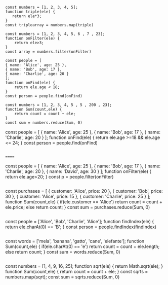 ```
const numbers = [1, 2, 3, 4, 5];
function triple(ele) {
   return ele*3; 
}
const triplearray = numbers.map(triple)
```

```
const numbers = [1, 2, 3, 4, 5, 6 , 7 , 23];
function onFilter(ele) {
    return ele>3;
}
const array = numbers.filter(onFilter)
```

```
const people = [
{ name: 'Alice', age: 25 },
{ name: 'Bob', age: 17 },
{ name: 'Charlie', age: 20 }
];
function onFind(ele) {
    return ele.age < 18;
}
const person = people.find(onFind)
```

```
const numbers = [1, 2, 3, 4, 5 , 5 , 200 , 23];
function Sum(count,ele) {
    return count = count + ele;
}
const sum = numbers.reduce(Sum, 0)
```


const people = [
{ name: 'Alice', age: 25 },
{ name: 'Bob', age: 17 },
{ name: 'Charlie', age: 20 }
];
function onFind(ele) {
    return ele.age >=18 && ele.age <= 24;
}
const person = people.find(onFind)
```

====

```
const people = [
{ name: 'Alice', age: 25 },
{ name: 'Bob', age: 17 },
{ name: 'Charlie', age: 20 },
{ name: 'David', age: 30 }
];
function onFilter(ele) {
    return ele.age>20;
}
const p = people.filter(onFilter)
```

```
const purchases = [
{ customer: 'Alice', price: 20 },
{ customer: 'Bob', price: 30 },
{ customer: 'Alice', price: 15 },
{ customer: 'Charlie', price: 25 }
];
function Sum(count,ele) {
    if(ele.customer == 'Alice')
    return count = count + ele.price;
    else
    return count;
}
const sum = purchases.reduce(Sum, 0)
```

```
const people = ['Alice', 'Bob', 'Charlie', 'Alice'];
function findIndex(ele) {
    return ele.charAt(0) == 'B';
}
const person = people.findIndex(findIndex)
```

```
const words = ['mela', 'banana', 'gatto', 'cane', 'elefante'];
function Sum(count,ele) {
    if(ele.charAt(0) == 'e')
    return count = count + ele.length;
    else
    return count;
}
const sum = words.reduce(Sum, 0)
```

```
const numbers = [1, 4, 9, 16, 25];
function sqrt(ele) {
   return Math.sqrt(ele); 
}
function Sum(count,ele) {
    return count = count + ele;
}
const sqrts = numbers.map(sqrt);
const sum = sqrts.reduce(Sum, 0)
```